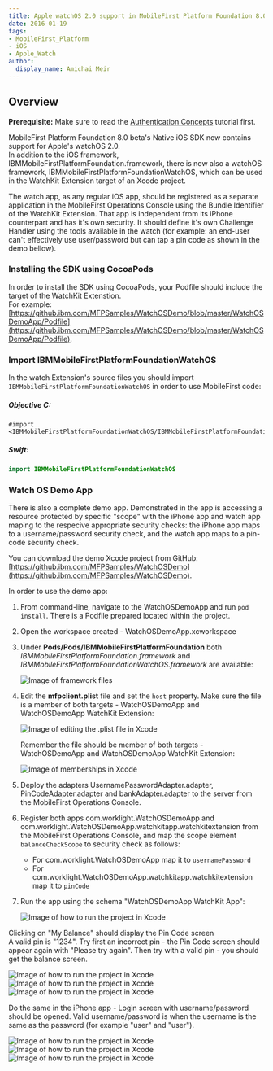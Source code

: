 ```yaml
---
title: Apple watchOS 2.0 support in MobileFirst Platform Foundation 8.0
date: 2016-01-19
tags:
- MobileFirst_Platform
- iOS
- Apple_Watch
author:
  display_name: Amichai Meir
---
```


## Overview
**Prerequisite:** Make sure to read the [Authentication Concepts]({{site.baseurl}}/tutorials/en/foundation/8.0/authentication-and-security/authentication-concepts/) tutorial first.

MobileFirst Platform Foundation 8.0 beta's Native iOS SDK now contains support for Apple's  watchOS 2.0.  
In addition to the iOS framework, IBMMobileFirstPlatformFoundation.framework, there is now also a watchOS framework, IBMMobileFirstPlatformFoundationWatchOS, which can be used in the WatchKit Extension target of an Xcode project.

The watch app, as any regular iOS app, should be registered as a separate application in the MobileFirst Operations Console using the Bundle Identifier of the WatchKit Extension. That app is independent from its iPhone counterpart and has it's own security. It should define it's own Challenge Handler using the tools available in the watch (for example: an end-user can't effectively use user/password but can tap a pin code as shown in the demo bellow).

### Installing the SDK using CocoaPods
In order to install the SDK using CocoaPods, your Podfile should include the target of the WatchKit Extenstion.  
For example: [https://github.ibm.com/MFPSamples/WatchOSDemo/blob/master/WatchOSDemoApp/Podfile](https://github.ibm.com/MFPSamples/WatchOSDemo/blob/master/WatchOSDemoApp/Podfile).

### Import IBMMobileFirstPlatformFoundationWatchOS
In the watch Extension's source files you should import `IBMMobileFirstPlatformFoundationWatchOS` in order to use MobileFirst code:

##### Objective C:

```objc
#import <IBMMobileFirstPlatformFoundationWatchOS/IBMMobileFirstPlatformFoundationWatchOS.h>
```

##### Swift:

```swift
import IBMMobileFirstPlatformFoundationWatchOS
```

### Watch OS Demo App

There is also a complete demo app. Demonstrated in the app is accessing a resource protected by specific "scope" with the iPhone app and watch app maping to the respecive appropriate security checks: the iPhone app maps to a username/password security check, and the watch app maps to a pin-code security check.

You can download the demo Xcode project from GitHub: [https://github.ibm.com/MFPSamples/WatchOSDemo](https://github.ibm.com/MFPSamples/WatchOSDemo).

In order to use the demo app:

1. From command-line, navigate to the WatchOSDemoApp and run `pod install`. There is a Podfile prepared located within the project.

2. Open the workspace created - WatchOSDemoApp.xcworkspace

3. Under **Pods/Pods/IBMMobileFirstPlatformFoundation** both *IBMMobileFirstPlatformFoundation.framework* and *IBMMobileFirstPlatformFoundationWatchOS.framework* are available:

    ![Image of framework files]({{site.baseurl}}/assets/blog/2016-01-19-apple-watchOS-2-0-support-in-mobilefirst-platform-foundation-8-0/Pod_frameworks.png)

4. Edit the **mfpclient.plist** file and set the `host` property. Make sure the file is a member of both targets - WatchOSDemoApp and WatchOSDemoApp WatchKit Extension:

    ![Image of editing the .plist file in Xcode]({{site.baseurl}}/assets/blog/2016-01-19-apple-watchOS-2-0-support-in-mobilefirst-platform-foundation-8-0/mfpclient.plist_edit.png)

    Remember the file should be member of both targets - WatchOSDemoApp and WatchOSDemoApp WatchKit Extension:

    ![Image of memberships in Xcode]({{site.baseurl}}/assets/blog/2016-01-19-apple-watchOS-2-0-support-in-mobilefirst-platform-foundation-8-0/mfpclient.plist_membership.png)

5. Deploy the adapters UsernamePasswordAdapter.adapter, PinCodeAdapter.adapter and bankAdapter.adapter to the server from the MobileFirst Operations Console.

6. Register both apps com.worklight.WatchOSDemoApp and com.worklight.WatchOSDemoApp.watchkitapp.watchkitextension from the MobileFirst Operations Console, and map the scope element `balanceCheckScope` to security check as follows:
    - For com.worklight.WatchOSDemoApp map it to `usernamePassword`
    - For com.worklight.WatchOSDemoApp.watchkitapp.watchkitextension map it to `pinCode`

7. Run the app using the schema "WatchOSDemoApp WatchKit App":

    ![Image of how to run the project in Xcode]({{site.baseurl}}/assets/blog/2016-01-19-apple-watchOS-2-0-support-in-mobilefirst-platform-foundation-8-0/Run_demo_app_on_watch.png)

Clicking on "My Balance" should display the Pin Code screen  
A valid pin is "1234". Try first an incorrect pin - the Pin Code screen should appear again with "Please try again". Then try with a valid pin - you should get the balance screen.  

![Image of how to run the project in Xcode]({{site.baseurl}}/assets/blog/2016-01-19-apple-watchOS-2-0-support-in-mobilefirst-platform-foundation-8-0/Balance_btn_watch.png)
![Image of how to run the project in Xcode]({{site.baseurl}}/assets/blog/2016-01-19-apple-watchOS-2-0-support-in-mobilefirst-platform-foundation-8-0/Pincode_screen.png)
![Image of how to run the project in Xcode]({{site.baseurl}}/assets/blog/2016-01-19-apple-watchOS-2-0-support-in-mobilefirst-platform-foundation-8-0/Watch_balance_screen.png)

Do the same in the iPhone app - Login screen with username/password should be opened. Valid username/password is when the username is the same as the password (for example "user" and "user").

![Image of how to run the project in Xcode]({{site.baseurl}}/assets/blog/2016-01-19-apple-watchOS-2-0-support-in-mobilefirst-platform-foundation-8-0/Balance_btn_iphone.png)
![Image of how to run the project in Xcode]({{site.baseurl}}/assets/blog/2016-01-19-apple-watchOS-2-0-support-in-mobilefirst-platform-foundation-8-0/User_password_screen.png)
![Image of how to run the project in Xcode]({{site.baseurl}}/assets/blog/2016-01-19-apple-watchOS-2-0-support-in-mobilefirst-platform-foundation-8-0/Iphone_balance_screen.png)
